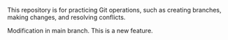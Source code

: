 This repository is for practicing Git operations, such as creating branches, making changes, and resolving conflicts.

Modification in main branch.
This is a new feature.